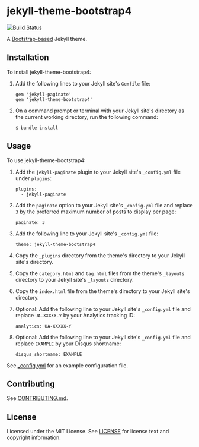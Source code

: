 jekyll-theme-bootstrap4
=======================

[![Build Status](https://travis-ci.org/rcvalle/jekyll-theme-bootstrap4.svg?branch=master)](https://travis-ci.org/rcvalle/jekyll-theme-bootstrap4)

A [Bootstrap-based](https://getbootstrap.com/) Jekyll theme.


Installation
------------

To install jekyll-theme-bootstrap4:

1. Add the following lines to your Jekyll site's `Gemfile` file:

       gem 'jekyll-paginate'
       gem 'jekyll-theme-bootstrap4'

2. On a command prompt or terminal with your Jekyll site's directory as the
   current working directory, run the following command:

       $ bundle install


Usage
-----

To use jekyll-theme-bootstrap4:

1. Add the `jekyll-paginate` plugin to your Jekyll site's `_config.yml` file
   under `plugins`:

       plugins:
         - jekyll-paginate

2. Add the `paginate` option to your Jekyll site's `_config.yml` file and
   replace `3` by the preferred maximum number of posts to display per page:

       paginate: 3

3. Add the following line to your Jekyll site's `_config.yml` file:

       theme: jekyll-theme-bootstrap4

4. Copy the `_plugins` directory from the theme's directory to your Jekyll
   site's directory.

5. Copy the `category.html` and `tag.html` files from the theme's `_layouts`
   directory to your Jekyll site's `_layouts` directory.

6. Copy the `index.html` file from the theme's directory to your Jekyll
   site's directory.

7. Optional: Add the following line to your Jekyll site's `_config.yml` file
   and replace `UA-XXXXX-Y` by your Analytics tracking ID:

       analytics: UA-XXXXX-Y

8. Optional: Add the following line to your Jekyll site's `_config.yml` file
   and replace `EXAMPLE` by your Disqus shortname:

       disqus_shortname: EXAMPLE

See [_config.yml](_config.yml) for an example configuration file.


Contributing
------------

See [CONTRIBUTING.md](CONTRIBUTING.md).


License
-------

Licensed under the MIT License. See [LICENSE](LICENSE) for license text and
copyright information.
